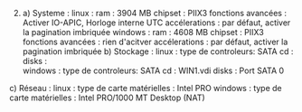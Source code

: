 2. a) Systeme : 
linux : 
    ram : 3904 MB
    chipset : PIIX3
    fonctions avancées : Activer IO-APIC, Horloge interne UTC
    accélerations :  par défaut, activer la pagination imbriquée
windows :
    ram : 4608 MB 
    chipset : PIIX3
    fonctions avancées : rien d'acitver
    accélerations : par défaut, activer la pagination imbriquée
b) Stockage :
linux : 
    type de controleurs: SATA 
    cd : 
    disks :  
windows :
    type de controleurs: SATA 
    cd : WIN1.vdi
    disks : Port SATA 0

c) Réseau :
linux : 
    type de carte matérielles : Intel PRO
windows :
    type de carte matérielles : Intel PRO/1000 MT Desktop (NAT)



